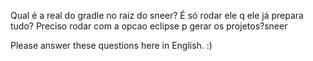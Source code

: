 Qual é a real do gradle no raiz do sneer? É só rodar ele q ele já prepara tudo? Preciso rodar com a opcao eclipse p gerar os projetos?sneer

Please answer these questions here in English. :)
